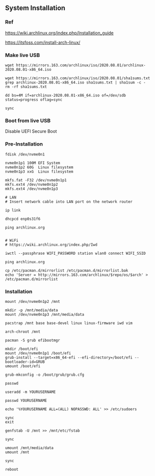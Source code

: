 ## System Installation

### Ref

https://wiki.archlinux.org/index.php/Installation_guide

https://itsfoss.com/install-arch-linux/

### Make live USB

```
wget https://mirrors.163.com/archlinux/iso/2020.08.01/archlinux-2020.08.01-x86_64.iso

wget https://mirrors.163.com/archlinux/iso/2020.08.01/sha1sums.txt
grep archlinux-2020.08.01-x86_64.iso sha1sums.txt | sha1sum -c -
rm -rf sha1sums.txt
```

```
dd bs=4M if=archlinux-2020.08.01-x86_64.iso of=/dev/sdb status=progress oflag=sync

sync
```

### Boot from live USB

Disable UEFI Secure Boot

### Pre-Installation

```
fdisk /dev/nvme0n1

nvme0n1p1 100M EFI System
nvme0n1p2 60G  Linux filesystem
nvme0n1p3 xxG  Linux filesystem
```

```
mkfs.fat -F32 /dev/nvme0n1p1
mkfs.ext4 /dev/nvme0n1p2
mkfs.ext4 /dev/nvme0n1p3
```

```
# LAN
# Insert network cable into LAN port on the network router

ip link

dhcpcd enp0s31f6

ping archlinux.org


# WiFi
# https://wiki.archlinux.org/index.php/Iwd

iwctl --passphrase WIFI_PASSWORD station wlan0 connect WIFI_SSID

ping archlinux.org
```

```
cp /etc/pacman.d/mirrorlist /etc/pacman.d/mirrorlist.bak
echo 'Server = http://mirrors.163.com/archlinux/$repo/os/$arch' > /etc/pacman.d/mirrorlist
```

### Installation

```
mount /dev/nvme0n1p2 /mnt

mkdir -p /mnt/media/data
mount /dev/nvme0n1p3 /mnt/media/data
```

```
pacstrap /mnt base base-devel linux linux-firmware iwd vim
```

```
arch-chroot /mnt

pacman -S grub efibootmgr

mkdir /boot/efi
mount /dev/nvme0n1p1 /boot/efi
grub-install --target=x86_64-efi --efi-directory=/boot/efi --bootloader-id=GRUB
umount /boot/efi

grub-mkconfig -o /boot/grub/grub.cfg

passwd

useradd -m YOURUSERNAME

passwd YOURUSERNAME

echo '%YOURUSERNAME ALL=(ALL) NOPASSWD: ALL' >> /etc/sudoers

sync
exit
```

```
genfstab -U /mnt >> /mnt/etc/fstab
```

```
sync

umount /mnt/media/data
umount /mnt

sync

reboot
```

